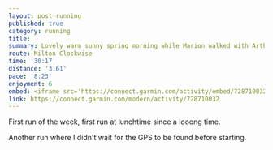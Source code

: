 ```yaml
---
layout: post-running
published: true
category: running
title:
summary: Lovely warm sunny spring morning while Marion walked with Arthur
route: Milton Clockwise
time: '30:17'
distance: '3.61'
pace: '8:23'
enjoyment: 6
embed: <iframe src='https://connect.garmin.com/activity/embed/728710032' width='465' height='500' frameborder='0'></iframe>
link: https://connect.garmin.com/modern/activity/728710032
---
```


First run of the week, first run at lunchtime since a looong time.

Another run where I didn't wait for the GPS to be found before starting.